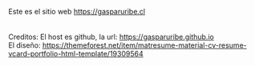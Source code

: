 Este es el sitio web https://gasparuribe.cl<br><br>
<br>
Creditos:
El host es github, la url: https://gasparuribe.github.io<br>
El diseño: https://themeforest.net/item/matresume-material-cv-resume-vcard-portfolio-html-template/19309564
